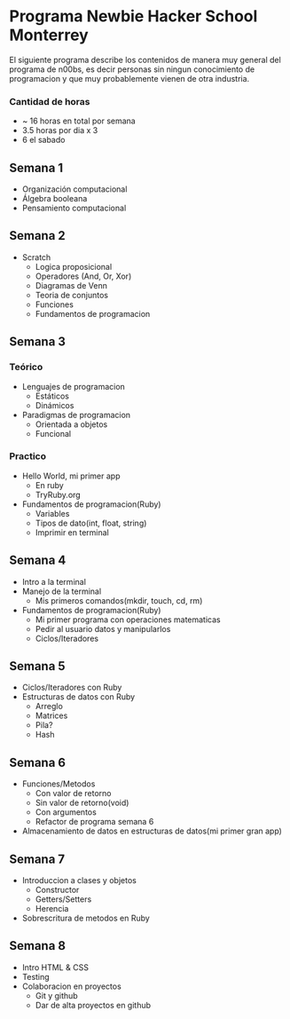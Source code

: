 # Programa Newbie Hacker School Monterrey

El siguiente programa describe los contenidos de manera muy general del programa de n00bs, es decir personas sin ningun conocimiento de programacion y que muy probablemente vienen de otra industria.

### Cantidad de horas

- ~ 16 horas en total por semana
- 3.5 horas por dia x 3
- 6 el sabado


## Semana 1

* Organización computacional
* Álgebra booleana
* Pensamiento computacional

## Semana 2

* Scratch
	* Logica proposicional
	* Operadores (And, Or, Xor)
	* Diagramas de Venn
	* Teoria de conjuntos
	* Funciones 
	* Fundamentos de programacion

## Semana 3

### Teórico
* Lenguajes de programacion
	* Estáticos
	* Dinámicos
* Paradigmas de programacion
	* Orientada a objetos
	* Funcional

### Practico
* Hello World, mi primer app
	* En ruby
	* TryRuby.org
* Fundamentos de programacion(Ruby)
    * Variables
    * Tipos de dato(int, float, string)
    * Imprimir en terminal


## Semana 4

* Intro a la terminal
* Manejo de la terminal
	* Mis primeros comandos(mkdir, touch, cd, rm)
* Fundamentos de programacion(Ruby)
	* Mi primer programa con operaciones matematicas
	* Pedir al usuario datos y manipularlos
	* Ciclos/Iteradores


## Semana 5

* Ciclos/Iteradores con Ruby
* Estructuras de datos con Ruby
	* Arreglo
	* Matrices
	* Pila?
	* Hash


## Semana 6

* Funciones/Metodos
	* Con valor de retorno
	* Sin valor de retorno(void)
	* Con argumentos
	* Refactor de programa semana 6
* Almacenamiento de datos en estructuras de datos(mi primer gran app)


## Semana 7

* Introduccion a clases y objetos
	* Constructor
	* Getters/Setters
	* Herencia
* Sobrescritura de metodos en Ruby

## Semana 8

* Intro HTML & CSS
* Testing
* Colaboracion en proyectos
	* Git y github
	* Dar de alta proyectos en github
